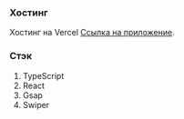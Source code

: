 ### Хостинг

Хостинг на Vercel [Ссылка на приложение](https://userName-Andrei.github.io/test_only).

### Стэк

1. TypeScript
2. React
3. Gsap
4. Swiper
